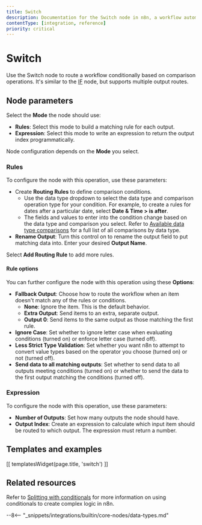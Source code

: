 ```yaml
---
title: Switch
description: Documentation for the Switch node in n8n, a workflow automation platform. Includes guidance on usage, and links to examples.
contentType: [integration, reference]
priority: critical
---
```


# Switch

Use the Switch node to route a workflow conditionally based on comparison operations. It's similar to the [IF](/integrations/builtin/core-nodes/n8n-nodes-base.if.md) node, but supports multiple output routes.

## Node parameters

Select the **Mode** the node should use:

* **Rules**: Select this mode to build a matching rule for each output.
* **Expression**: Select this mode to write an expression to return the output index programmatically.

Node configuration depends on the **Mode** you select.

### Rules

To configure the node with this operation, use these parameters:

* Create **Routing Rules** to define comparison conditions.
    * Use the data type dropdown to select the data type and comparison operation type for your condition. For example, to create a rules for dates after a particular date, select **Date & Time > is after**.
    * The fields and values to enter into the condition change based on the data type and comparison you select. Refer to [Available data type comparisons](#available-data-type-comparisons) for a full list of all comparisons by data type.
* **Rename Output**: Turn this control on to rename the output field to put matching data into. Enter your desired **Output Name**.

Select **Add Routing Rule** to add more rules.

#### Rule options

You can further configure the node with this operation using these **Options**:

- **Fallback Output**: Choose how to route the workflow when an item doesn't match any of the rules or conditions.
    - **None**: Ignore the item. This is the default behavior.
    - **Extra Output**: Send items to an extra, separate output.
    - **Output 0**: Send items to the same output as those matching the first rule.
- **Ignore Case**: Set whether to ignore letter case when evaluating conditions (turned on) or enforce letter case (turned off).
- **Less Strict Type Validation**: Set whether you want n8n to attempt to convert value types based on the operator you choose (turned on) or not (turned off).
- **Send data to all matching outputs**: Set whether to send data to all outputs meeting conditions (turned on) or whether to send the data to the first output matching the conditions (turned off).

### Expression

To configure the node with this operation, use these parameters:

- **Number of Outputs**: Set how many outputs the node should have.
- **Output Index**: Create an expression to calculate which input item should be routed to which output. The expression must return a number.

## Templates and examples

<!-- see https://www.notion.so/n8n/Pull-in-templates-for-the-integrations-pages-37c716837b804d30a33b47475f6e3780 -->
[[ templatesWidget(page.title, 'switch') ]]

## Related resources

Refer to [Splitting with conditionals](/flow-logic/splitting.md) for more information on using conditionals to create complex logic in n8n.

--8<-- "_snippets/integrations/builtin/core-nodes/data-types.md"

